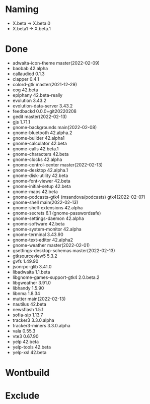 # Naming
* X.beta -> X.beta.0
* X.beta1 -> X.beta.1

# Done
- adwaita-icon-theme master(2022-02-09)
- baobab 42.alpha
- callaudiod 0.1.3
- clapper 0.4.1
- colord-gtk master(2021-12-29)
- eog 42.beta
- epiphany 42.beta-really
- evolution 3.43.2
- evolution-data-server 3.43.2
- feedbackd 0.0.0+git20220208
- gedit master(2022-02-13)
- gjs 1.71.1
- gnome-backgrounds main(2022-02-08)
- gnome-bluetooth 42.alpha.2
- gnome-builder 42.alpha1
- gnome-calculator 42.beta
- gnome-calls 42.beta.1
- gnome-characters 42.beta
- gnome-clocks 42.alpha
- gnome-control-center master(2022-02-13)
- gnome-desktop 42.alpha.1
- gnome-disk-utility 42.beta
- gnome-font-viewer 42.beta
- gnome-initial-setup 42.beta
- gnome-maps 42.beta
- gnome-podcasts-gtk4 (msandova/podcasts) gtk4(2022-02-07)
- gnome-shell main(2022-02-13)
- gnome-shell-extensions 42.alpha
- gnome-secrets 6.1 (gnome-passwordsafe)
- gnome-settings-daemon 42.alpha
- gnome-software 42.beta
- gnome-system-monitor 42.alpha
- gnome-terminal 3.43.90
- gnome-text-editor 42.alpha2
- gnome-weather master(2022-02-01)
- gsettings-desktop-schemas master(2022-02-13)
- gtksourceview5 5.3.2
- gvfs 1.49.90
- jsonrpc-glib 3.41.0
- libadwaita 1.1.beta
- libgnome-games-support-gtk4 2.0.beta.2
- libgweather 3.91.0
- libhandy 1.5.90
- libnma 1.8.34
- mutter main(2022-02-13)
- nautilus 42.beta
- newsflash 1.5.1
- sofia-sip 1.13.7
- tracker3 3.3.0.alpha
- tracker3-miners 3.3.0.alpha
- vala 0.55.3
- vte3 0.67.90
- yelp 42.beta
- yelp-tools 42.beta
- yelp-xsl 42.beta

# Wontbuild

# Exclude